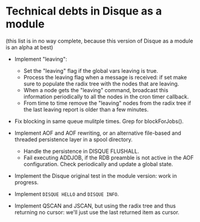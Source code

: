 Technical debts in Disque as a module
=====================================

(this list is in no way complete, because this version of Disque as a
 module is an alpha at best)

* Implement "leaving":
    - Set the "leaving" flag if the global vars leaving is true.
    - Process the leaving flag when a message is received: if set make sure to
      populate the radix tree with the nodes that are leaving.
    - When a node gets the "leaving" command, broadcast this information
      periodically to all the nodes in the cron timer callback.
    - From time to time remove the "leaving" nodes from the radix tree if the
      last leaving report is older than a few minutes.

* Fix blocking in same queue mulitple times. Grep for blockForJobs().

* Implement AOF and AOF rewriting, or an alternative file-based and threaded
  persistence layer in a spool directory.
    - Handle the persistence in DISQUE FLUSHALL.
    - Fail executing ADDJOB, if the RDB preamble is not
      active in the AOF configuration. Check periodically and update
      a global state.

* Implement the Disque original test in the module version: work in progress.

* Implement `DISQUE HELLO` and `DISQUE INFO`.

* Implement QSCAN and JSCAN, but using the radix tree and thus returning no cursor: we'll just use the last returned item as cursor.
